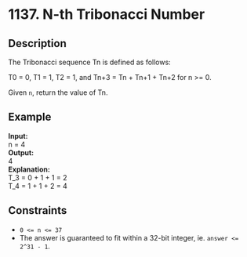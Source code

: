 # 1137. N-th Tribonacci Number

## Description

The Tribonacci sequence Tn is defined as follows: 

T0 = 0, T1 = 1, T2 = 1, and Tn+3 = Tn + Tn+1 + Tn+2 for n >= 0.

Given `n`, return the value of Tn.



## Example

**Input:**  
n = 4
<br>
**Output:**
<br>
4
<br>
**Explanation:**
<br>
T_3 = 0 + 1 + 1 = 2
<br>
T_4 = 1 + 1 + 2 = 4

## Constraints

- `0 <= n <= 37`
- The answer is guaranteed to fit within a 32-bit integer, ie. `answer <= 2^31 - 1`.
